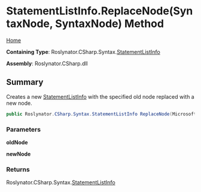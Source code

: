 # StatementListInfo\.ReplaceNode\(SyntaxNode, SyntaxNode\) Method

[Home](../../../../../README.md)

**Containing Type**: Roslynator\.CSharp\.Syntax\.[StatementListInfo](../README.md)

**Assembly**: Roslynator\.CSharp\.dll

## Summary

Creates a new [StatementListInfo](../README.md) with the specified old node replaced with a new node\.

```csharp
public Roslynator.CSharp.Syntax.StatementListInfo ReplaceNode(Microsoft.CodeAnalysis.SyntaxNode oldNode, Microsoft.CodeAnalysis.SyntaxNode newNode)
```

### Parameters

**oldNode**

**newNode**

### Returns

Roslynator\.CSharp\.Syntax\.[StatementListInfo](../README.md)

